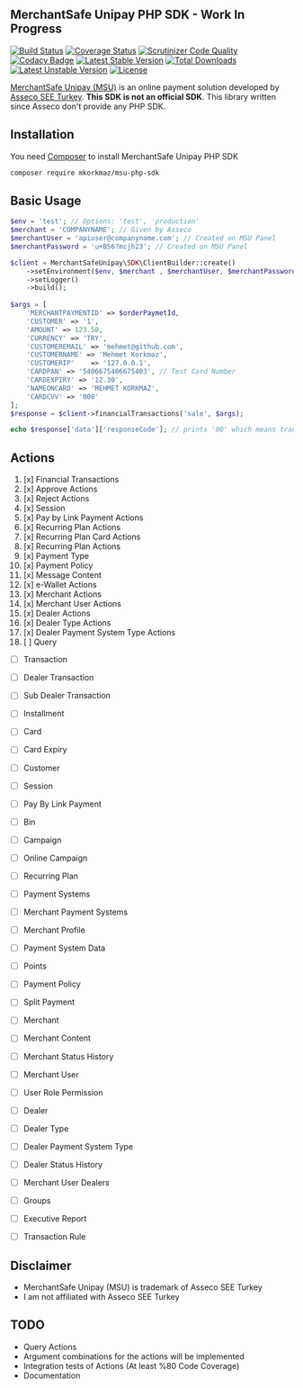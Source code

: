 ## MerchantSafe Unipay PHP SDK - Work In Progress

[![Build Status](https://api.travis-ci.org/mkorkmaz/msu-php-sdk.svg?branch=master)](https://travis-ci.org/mkorkmaz/msu-php-sdk) [![Coverage Status](https://coveralls.io/repos/github/mkorkmaz/msu-php-sdk/badge.svg?branch=master)](https://coveralls.io/github/mkorkmaz/msu-php-sdk?branch=master) [![Scrutinizer Code Quality](https://scrutinizer-ci.com/g/mkorkmaz/msu-php-sdk/badges/quality-score.png?b=master)](https://scrutinizer-ci.com/g/mkorkmaz/msu-php-sdk/) [![Codacy Badge](https://api.codacy.com/project/badge/Grade/3f47b0ec1eb8496cbc3d79c6fdbba417)](https://www.codacy.com/app/mehmet/msu-php-sdk?utm_source=github.com&amp;utm_medium=referral&amp;utm_content=mkorkmaz/msu-php-sdk&amp;utm_campaign=Badge_Grade) [![Latest Stable Version](https://poser.pugx.org/mkorkmaz/msu-php-sdk/v/stable)](https://packagist.org/packages/mkorkmaz/msu-php-sdk) [![Total Downloads](https://poser.pugx.org/mkorkmaz/msu-php-sdk/downloads)](https://packagist.org/packages/mkorkmaz/msu-php-sdk) [![Latest Unstable Version](https://poser.pugx.org/mkorkmaz/msu-php-sdk/v/unstable)](https://packagist.org/packages/mkorkmaz/msu-php-sdk) [![License](https://poser.pugx.org/mkorkmaz/msu-php-sdk/license)](https://packagist.org/packages/mkorkmaz/msu-php-sdk)

[MerchantSafe Unipay (MSU)](https://merchantsafeunipay.com/msu/api/v2/doc) is an online payment solution 
developed by [Asseco SEE Turkey](https://tr.asseco.com/). **This SDK is not an official SDK**. This library written 
since Asseco don't provide any PHP SDK.


## Installation

You need [Composer](https://getcomposer.org/) to install MerchantSafe Unipay PHP SDK

```bash
composer require mkorkmaz/msu-php-sdk
```

## Basic Usage

```php
$env = 'test'; // Options: 'test', 'production'
$merchant = 'COMPANYNAME'; // Given by Asseco
$merchantUser = 'apiuser@companyname.com'; // Created on MSU Panel
$merchantPassword = 'u+B56?mcjh23'; // Created on MSU Panel

$client = MerchantSafeUnipay\SDK\ClientBuilder::create()
    ->setEnvironment($env, $merchant , $merchantUser, $merchantPassword)
    ->setLogger()
    ->build();
    
$args = [
    'MERCHANTPAYMENTID' => $orderPaymetId,
    'CUSTOMER' => '1',
    'AMOUNT' => 123.50,
    'CURRENCY' => 'TRY',
    'CUSTOMEREMAIL' => 'mehmet@github.com',
    'CUSTOMERNAME' => 'Mehmet Korkmaz',
    'CUSTOMERIP'    => '127.0.0.1',
    'CARDPAN' => '5406675406675403', // Test Card Number
    'CARDEXPIRY' => '12.30',
    'NAMEONCARD' => 'MEHMET KORKMAZ',
    'CARDCVV' => '000'
];
$response = $client->financialTransactions('sale', $args);

echo $response['data']['responseCode']; // prints '00' which means transaction has been done successfully.

```

## Actions


1. [x] Financial Transactions
2. [x] Approve Actions
3. [x] Reject Actions
4. [x] Session
5. [x] Pay by Link Payment Actions
6. [x] Recurring Plan Actions
7. [x] Recurring Plan Card Actions
8. [x] Recurring Plan Actions
9. [x] Payment Type
10. [x] Payment Policy
11. [x] Message Content
12. [x] e-Wallet Actions
13. [x] Merchant Actions
14. [x] Merchant User Actions
15. [x] Dealer Actions
16. [x] Dealer Type Actions
17. [x] Dealer Payment System Type Actions
18. [ ] Query
  * [ ] Transaction 
  * [ ] Dealer Transaction
  * [ ] Sub Dealer Transaction
  * [ ] Installment
  * [ ] Card
  * [ ] Card Expiry
  * [ ] Customer
  * [ ] Session
  * [ ] Pay By Link Payment
  * [ ] Bin
  * [ ] Campaign
  * [ ] Online Campaign 
  * [ ] Recurring Plan
  * [ ] Payment Systems
  * [ ] Merchant Payment Systems
  * [ ] Merchant Profile
  * [ ] Payment System Data
  * [ ] Points
  * [ ] Payment Policy
  * [ ] Split Payment
  * [ ] Merchant
  * [ ] Merchant Content
  * [ ] Merchant Status History
  * [ ] Merchant User
  * [ ] User Role Permission
  * [ ] Dealer
  * [ ] Dealer Type
  * [ ] Dealer Payment System Type
  * [ ] Dealer Status History
  * [ ] Merchant User Dealers
  * [ ] Groups
  * [ ] Executive Report
  * [ ] Transaction Rule


## Disclaimer

- MerchantSafe Unipay (MSU) is trademark of Asseco SEE Turkey
- I am not affiliated with Asseco SEE Turkey

## TODO

- Query Actions
- Argument combinations for the actions will be implemented
- Integration tests of Actions (At least %80 Code Coverage)
- Documentation
